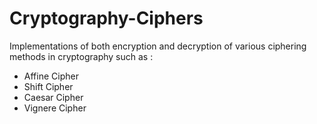 # Cryptography-Ciphers

Implementations of both encryption and decryption of various ciphering methods in cryptography such as :
* Affine Cipher
* Shift Cipher
* Caesar Cipher
* Vignere Cipher 
